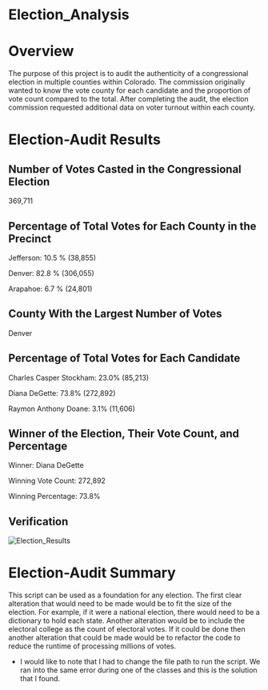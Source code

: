 # Election_Analysis

# Overview

The purpose of this project is to audit the authenticity of a congressional election in multiple counties within Colorado. The commission originally wanted to know the vote county for each candidate and the proportion of vote count compared to the total. After completing the audit, the election commission requested additional data on voter turnout within each county.

# Election-Audit Results 

## Number of Votes Casted in the Congressional Election
369,711
## Percentage of Total Votes for Each County in the Precinct
Jefferson: 10.5 % (38,855)

Denver: 82.8 % (306,055)

Arapahoe: 6.7 % (24,801)
## County With the Largest Number of Votes
Denver
## Percentage of Total Votes for Each Candidate
Charles Casper Stockham: 23.0% (85,213)

Diana DeGette: 73.8% (272,892)

Raymon Anthony Doane: 3.1% (11,606)
## Winner of the Election, Their Vote Count, and Percentage

Winner: Diana DeGette

Winning Vote Count: 272,892

Winning Percentage: 73.8%
## Verification 

![Election_Results](https://user-images.githubusercontent.com/87910875/133146689-457a08e5-44a3-446f-a03f-dd46cf292175.png)

# Election-Audit Summary
This script can be used as a foundation for any election. The first clear alteration that would need to be made would be to fit the size of the election. For example, if it were a national election, there would need to be a dictionary to hold each state. Another alteration would be to include the electoral college as the count of electoral votes. If it could be done then another alteration that could be made would be to refactor the code to reduce the runtime of processing millions of votes. 


* I would like to note that I had to change the file path to run the script. We ran into the same error during one of the classes and this is the solution that I found.
